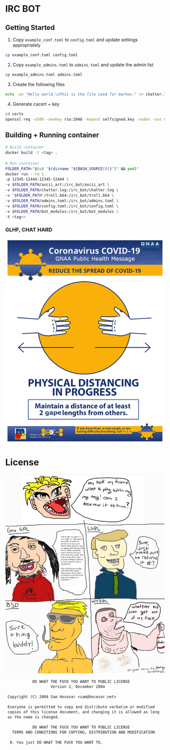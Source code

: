 # IRC BOT

## Getting Started
1. Copy `example_conf.toml` to `config.toml` and update settings appropriately
```bash
cp example_conf.toml config.toml
```

2. Copy `example_admins.toml` to `admins.toml` and update the admin list
```bash
cp example_admins.toml admins.toml
```

3. Create the following files
```bash
echo -en "Hello world.\nThis is the file used for markov." >> chatter.log 
```

4. Generate cacert + key
```bash
cd certs
openssl req -x509 -newkey rsa:2048 -keyout selfsigned.key -nodes -out selfsigned.cert -sha256 -days 1000
```

## Building + Running container
```bash
# Build container
docker build -t <tag> .

# Run container
FOLDER_PATH="$(cd "$(dirname "${BASH_SOURCE[0]}")" && pwd)"
docker run --rm \
-p 12345-12444:12345-12444 \
-v $FOLDER_PATH/ascii_art:/irc_bot/ascii_art \
-v $FOLDER_PATH/chatter.log:/irc_bot/chatter.log \
-v "$FOLDER_PATH"/troll.b64:/irc_bot/troll.b64 \
-v $FOLDER_PATH/admins.toml:/irc_bot/admins.toml \
-v $FOLDER_PATH/config.toml:/irc_bot/config.toml \
-v $FOLDER_PATH/bot_modules:/irc_bot/bot_modules \
-t <tag>>
```

### GLHF, CHAT HARD

![alt GNAA Public Health Message](irc-covid-message.png)


License
=======
![name](WTFPL.jpg)

```
            DO WHAT THE FUCK YOU WANT TO PUBLIC LICENSE
                    Version 2, December 2004

 Copyright (C) 2004 Sam Hocevar <sam@hocevar.net>

 Everyone is permitted to copy and distribute verbatim or modified
 copies of this license document, and changing it is allowed as long
 as the name is changed.

            DO WHAT THE FUCK YOU WANT TO PUBLIC LICENSE
   TERMS AND CONDITIONS FOR COPYING, DISTRIBUTION AND MODIFICATION

  0. You just DO WHAT THE FUCK YOU WANT TO.

```